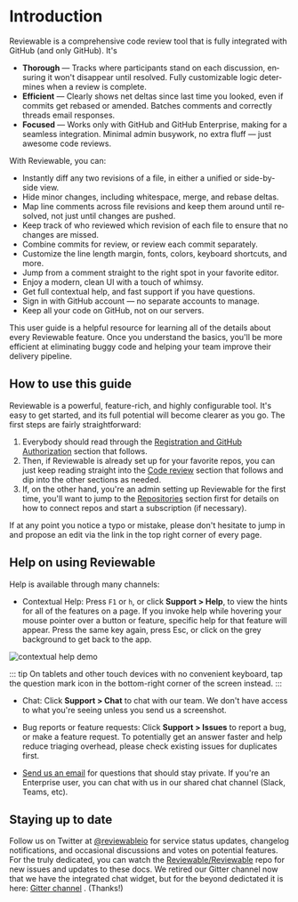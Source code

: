 # Introduction

Reviewable is a comprehensive code review tool that is fully integrated with GitHub (and only GitHub).  It's

* **Thorough** — Tracks where par­tic­i­pants stand on each dis­cus­sion, en­sur­ing it won't dis­ap­pear un­til re­solved. Fully cus­tomiz­able logic de­ter­mines when a re­view is com­plete.
* **Efficient** — Clearly shows net deltas since last time you looked, even if com­mits get re­based or amended. Batches com­ments and cor­rectly threads email re­sponses.
* **Fo­cused** — Works only with GitHub and GitHub En­ter­prise, mak­ing for a seam­less in­te­gra­tion. Min­i­mal ad­min busy­work, no ex­tra fluff — just awe­some code re­views.

With Reviewable, you can:

* In­stantly diff any two re­vi­sions of a file, in either a uni­fied or side-by-side view.
* Hide mi­nor changes, including white­space, merge, and re­base deltas.
* Map line com­ments across file re­vi­sions and keep them around un­til re­solved, not just un­til changes are pushed.
* Keep track of who re­viewed which re­vi­sion of each file to ensure that no changes are missed.
* Com­bine com­mits for review, or re­view each commit separately.
* Cus­tomize the line length mar­gin, fonts, col­ors, key­board short­cuts, and more.
* Jump from a com­ment straight to the right spot in your fa­vorite ed­i­tor.
* Enjoy a mod­ern, clean UI with a touch of whimsy.
* Get full con­tex­tual help, and fast sup­port if you have ques­tions.
* Sign in with GitHub ac­count — no sep­a­rate ac­counts to man­age.
* Keep all your code on GitHub, not on our servers.

This user guide is a helpful resource for learning all of the details about every Reviewable feature. Once you understand the basics, you'll be more efficient at eliminating buggy code and helping your team improve their delivery pipeline.

## How to use this guide

Reviewable is a powerful, feature-rich, and highly configurable tool. It's easy to get started, and its full potential will become clearer as you go. The first steps are fairly straightforward:

1. Everybody should read through the [Registration and GitHub Authorization](registration.md) section that follows.
2. Then, if Reviewable is already set up for your favorite repos, you can just keep reading straight into the [Code review](reviews.md) section that follows and dip into the other sections as needed.
3. If, on the other hand, you're an admin setting up Reviewable for the first time, you'll want to jump to the [Repositories](repositories.md) section first for details on how to connect repos and start a subscription (if necessary).

If at any point you notice a typo or mistake, please don't hesitate to jump in and propose an edit via the link in the top right corner of every page.

## Help on using Reviewable

Help is available through many channels:

* Contextual Help: Press `F1` or `h`, or click **Support > Help**, to view the hints for all of the features on a page. If you invoke help while hovering your mouse pointer over a button or feature, specific help for that feature will appear.  Press the same key again, press Esc, or click on the grey background to get back to the app.

![contextual help demo](images/contextual_help.gif)

::: tip
On tablets and other touch devices with no convenient keyboard, tap the question mark icon in the bottom-right corner of the screen instead.
:::

* Chat: Click **Support > Chat** to chat with our team. We don't have access to what you're seeing unless you send us a screenshot.

* Bug reports or feature requests: Click **Support > Issues** to report a bug, or make a feature request. To potentially get an answer faster and help reduce triaging overhead, please check existing issues for duplicates first.

* [Send us an email](mailto:support@reviewable.io) for questions that should stay private. If you're an Enterprise user, you can chat with us in our shared chat channel (Slack, Teams, etc).

## Staying up to date

Follow us on Twitter at [@reviewableio](https://twitter.com/reviewableio) for service status updates, changelog notifications, and occasional discussions and votes on potential features.  For the truly dedicated, you can watch the [Reviewable/Reviewable](https://github.com/reviewable/reviewable) repo for new issues and updates to these docs. We retired our Gitter channel now that we have the integrated chat widget, but for the beyond dedictated it is here: [Gitter channel](https://gitter.im/Reviewable/Reviewable) .  (Thanks!)
